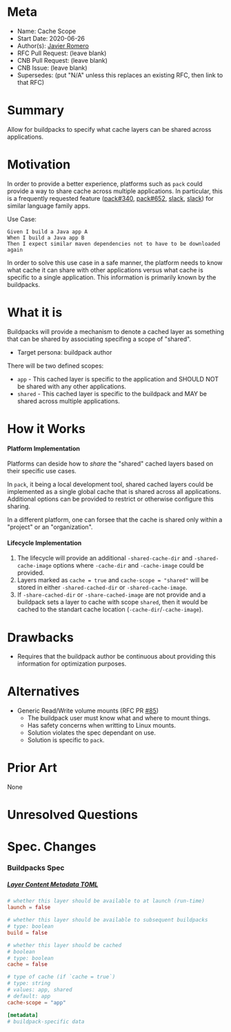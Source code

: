 # Meta
[meta]: #meta
- Name: Cache Scope
- Start Date: 2020-06-26
- Author(s): [Javier Romero](https://github.com/jromero)
- RFC Pull Request: (leave blank)
- CNB Pull Request: (leave blank)
- CNB Issue: (leave blank)
- Supersedes: (put "N/A" unless this replaces an existing RFC, then link to that RFC)

# Summary
[summary]: #summary

Allow for buildpacks to specify what cache layers can be shared across applications.

# Motivation
[motivation]: #motivation

In order to provide a better experience, platforms such as `pack` could provide a way to share cache across multiple applications. In particular, this is a frequently requested feature ([pack#340](https://github.com/buildpacks/pack/issues/340), [pack#652](https://github.com/buildpacks/pack/issues/652), [slack](https://buildpacks.slack.com/archives/C94UJCNV6/p1588718688412300), [slack](https://buildpacks.slack.com/archives/CD61YAG69/p1586370336098700)) for similar language family apps.

Use Case:
```
Given I build a Java app A
When I build a Java app B
Then I expect similar maven dependencies not to have to be downloaded again
```

In order to solve this use case in a safe manner, the platform needs to know what cache it can share with other applications versus what cache is specific to a single application. This information is primarily known by the buildpacks.

# What it is
[what-it-is]: #what-it-is

Buildpacks will provide a mechanism to denote a cached layer as something that can be shared by associating specifing a scope of "shared".

- Target persona: buildpack author

There will be two defined scopes: 

- `app` - This cached layer is specific to the application and SHOULD NOT be shared with any other applications.
- `shared` - This cached layer is specific to the buildpack and MAY be shared across multiple applications.

# How it Works
[how-it-works]: #how-it-works

#### Platform Implementation

Platforms can deside how to _share_ the "shared" cached layers based on their specific use cases.

In `pack`, it being a local development tool, shared cached layers could be implemented as a single global cache that is shared across all applications. Additional options can be provided to restrict or otherwise configure this sharing.

In a different platform, one can forsee that the cache is shared only within a "project" or an "organization".

#### Lifecycle Implementation

1. The lifecycle will provide an additional `-shared-cache-dir` and `-shared-cache-image` options where `-cache-dir` and `-cache-image` could be provided.
2. Layers marked as `cache = true` and `cache-scope = "shared"` will be stored in either `-shared-cached-dir` or `-shared-cache-image`.
3. If `-share-cached-dir` or `-share-cached-image` are not provide and a buildpack sets a layer to cache with scope `shared`, then it would be cached to the standart cache location (`-cache-dir`/`-cache-image`).

# Drawbacks
[drawbacks]: #drawbacks

- Requires that the buildpack author be continuous about providing this information for optimization purposes.

# Alternatives
[alternatives]: #alternatives

- Generic Read/Write volume mounts (RFC PR [#85](https://github.com/buildpacks/rfcs/pull/85))
    - The buildpack user must know what and where to mount things.
    - Has safety concerns when writting to Linux mounts.
    - Solution violates the spec dependant on use.
    - Solution is specific to `pack`.
    
# Prior Art
[prior-art]: #prior-art

None

# Unresolved Questions
[unresolved-questions]: #unresolved-questions


# Spec. Changes
[spec-changes]: #spec-changes

### Buildpacks Spec

##### [Layer Content Metadata TOML](https://github.com/buildpacks/spec/blob/main/buildpack.md#layer-content-metadata-toml)
```toml
# whether this layer should be available to at launch (run-time)
launch = false

# whether this layer should be available to subsequent buildpacks
# type: boolean
build = false

# whether this layer should be cached
# boolean
# type: boolean
cache = false

# type of cache (if `cache = true`)
# type: string
# values: app, shared
# default: app
cache-scope = "app"

[metadata]
# buildpack-specific data
```
